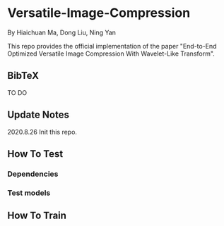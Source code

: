 # Versatile-Image-Compression
By Hiaichuan Ma, Dong Liu, Ning Yan

This repo provides the official implementation of the paper "End-to-End Optimized Versatile Image Compression With Wavelet-Like Transform".

## **BibTeX**

TO DO

## **Update Notes**

2020.8.26 Init this repo.

## **How To Test**

### **Dependencies**

### **Test models**

## **How To Train**
